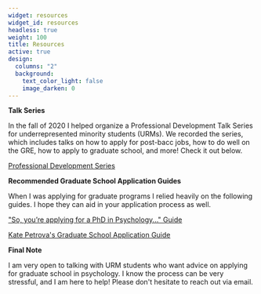 ```yaml
---
widget: resources
widget_id: resources
headless: true
weight: 100
title: Resources
active: true
design:
  columns: "2"
  background:
    text_color_light: false
    image_darken: 0
---
```

**Talk Series**

In the fall of 2020 I helped organize a Professional Development Talk Series for underrepresented minority students (URMs). We recorded the series, which includes talks on how to apply for post-bacc jobs, how to do well on the GRE, how to apply to graduate school, and more! Check it out [](https://www.ssnl.stanford.edu/resources)below.

[Professional Development Series](https://www.ssnl.stanford.edu/resources)

**Recommended Graduate School Application Guides**

When I was applying for graduate programs I relied heavily on the following guides. I hope they can aid in your application process as well. 

["So, you’re applying for a PhD in Psychology..." Guide](https://drive.google.com/file/d/1wHd_BRG3SHI-8sFS4E-0ilzp_IaKpQsd/view)

[Kate Petrova's Graduate School Application Guide](https://www.kpetrova.com/resources)

**Final Note**

I am very open to talking with URM students who want advice on applying for graduate school in psychology. I know the process can be very stressful, and I am here to help! Please don't hesitate to reach out via email.